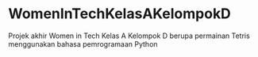 # WomenInTechKelasAKelompokD
Projek akhir Women in Tech Kelas A Kelompok D berupa permainan Tetris menggunakan bahasa pemrogramaan Python
